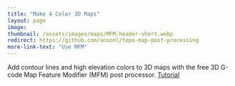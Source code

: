 ```yaml
---
title: "Make 4 Color 3D Maps"
layout: page
image: 
thumbnail: /assets/images/maps/MFM-header-short.webp
redirect: https://github.com/ansonl/topo-map-post-processing
more-link-text: "Use MFM"
---
```


Add contour lines and high elevation colors to 3D maps with the free 3D G-code Map Feature Modifier (MFM) post processor. [Tutorial](https://youtu.be/3BnW-QVdqKM?si=xMSildqX9GNogN9v)
